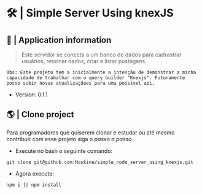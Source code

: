 # 🛠️ | Simple Server Using knexJS
## 🧭 | Application information

> Este servidor se conecta a um banco de dados para cadrastrar usuários, retornar dados, criar e listar postagens.

    Obs: Este projeto tem a inicialmente a intenção de demonstrar a minha capacidade de trabalhar com o query builder "Knexjs". Futuramente posso subir novas atualizaçãoes para uma possivel api. 

- Version: 0.1.1

## 🌎 | Clone project
Para programadores que quiserem clonar e estudar ou até mesmo contribuir com esse projeto siga o *passo a passo*.

- Execute no bash o seguinte comando:

`git clone git@github.com:Noskine/simple_node_server_using_knexjs.git`

- Agora execute:

`npm i || npm install`

